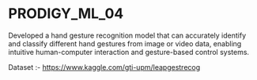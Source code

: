 # PRODIGY_ML_04

Developed a hand gesture recognition model that can accurately identify and classify different hand gestures from image or video data, enabling intuitive human-computer interaction and gesture-based control systems.

Dataset :-  https://www.kaggle.com/gti-upm/leapgestrecog
